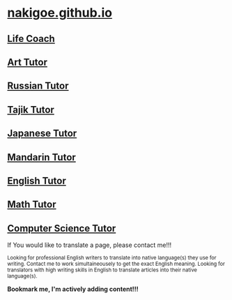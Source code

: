 <h1><a href="https://nakigoe.github.io" target="_blank">nakigoe.github.io</a></h1>

<h2><a href="https://nakigoe.github.io/tutor/life.html">Life Coach</a></h2>
<h2><a href="https://nakigoe.github.io/tutor/art.html">Art Tutor</a></h2>
<h2><a href="https://nakigoe.github.io/tutor/russian.html">Russian Tutor</a></h2>
<h2><a href="https://nakigoe.github.io/tutor/tajik.html">Tajik Tutor</a></h2>
<h2><a href="https://nakigoe.github.io/tutor/japanese.html">Japanese Tutor</a></h2>
<h2><a href="https://nakigoe.github.io/tutor/mandarin.html">Mandarin Tutor</a></h2>
<h2><a href="https://nakigoe.github.io/tutor/english.html">English Tutor</a></h2>
<h2><a href="https://nakigoe.github.io/tutor/math.html">Math Tutor</a></h2>
<h2><a href="https://nakigoe.github.io/tutor/it.html">Computer Science Tutor</a></h2>
  
<p>If You would like to translate a page, please contact me!!!</p>
<p><small>Looking for professional English writers to translate into native language(s) they use for writing. Contact me to work simultaineousely to get the exact English meaning. Looking for translators with high writing skills in English to translate articles into their native language(s).</small></p>

<p><b>Bookmark me, I'm actively adding content!!!</b></p>
